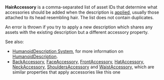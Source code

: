 **HairAccessory** is a comma-separated list of asset IDs that determine
what accessories should be added when the description is
[applied](https://create.roblox.com/docs/reference/engine/classes/Humanoid#ApplyDescription), usually those attached to its head
resembling hair. The list does not contain duplicates.

An error is thrown if you try to apply a new description which shares any
assets with the existing description but a different accessory property.

See also:

- [HumanoidDescription System](/avatar/characters/character-customization#humanoiddescription),
  for more information on [HumanoidDescription](https://create.roblox.com/docs/reference/engine/classes/HumanoidDescription).
- [BackAccessory](https://create.roblox.com/docs/reference/engine/classes/HumanoidDescription#BackAccessory),
  [FaceAccessory](https://create.roblox.com/docs/reference/engine/classes/HumanoidDescription#FaceAccessory),
  [FrontAccessory](https://create.roblox.com/docs/reference/engine/classes/HumanoidDescription#FrontAccessory),
  [HatAccessory](https://create.roblox.com/docs/reference/engine/classes/HumanoidDescription#HatAccessory),
  [NeckAccessory](https://create.roblox.com/docs/reference/engine/classes/HumanoidDescription#NeckAccessory),
  [ShouldersAccessory](https://create.roblox.com/docs/reference/engine/classes/HumanoidDescription#ShouldersAccessory) and
  [WaistAccessory](https://create.roblox.com/docs/reference/engine/classes/HumanoidDescription#WaistAccessory), which are similar
  properties that apply accessories like this one